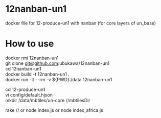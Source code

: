 # 12nanban-un1
docker file for 12-produce-un1 with nanban (for core layers of un_base)

# How to use
docker rmi 12nanban-un1  
git clone git@github.com:ubukawa/12nanban-un1  
cd 12nanban-un1  
docker build -t 12nanban-un1 .  
docker run -it --rm -v ${PWD}:/data 12nanban-un1  
 
cd 12-produce-un1  
vi config/default.hjson  
mkdir /data/mbtiles/un-core   //mbtilesDir

rake // or node index.js or node index_africa.js  

